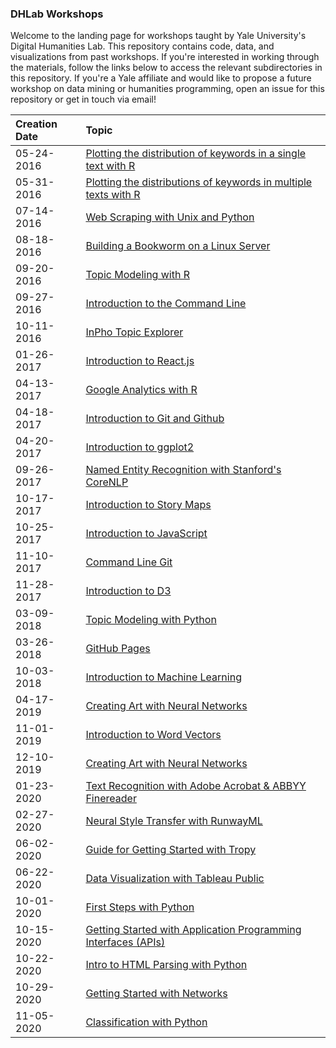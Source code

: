<!--[![Stories in Ready](https://badge.waffle.io/YaleDHLab/lab-workshops.png?label=ready&title=Ready)](https://waffle.io/YaleDHLab/lab-workshops)-->

### DHLab Workshops

Welcome to the landing page for workshops taught by Yale University's Digital Humanities Lab. This repository contains code, data, and visualizations from past workshops. If you're interested in working through the materials, follow the links below to access the relevant subdirectories in this repository. If you're a Yale affiliate and would like to propose a future workshop on data mining or humanities programming, open an issue for this repository or get in touch via email!

Creation Date | Topic |
:-------------- |:-------------
05-24-2016 | [Plotting the distribution of keywords in a single text with R](https://github.com/YaleDHLab/lab-workshops/tree/master/greek-text-analysis/single-text)
05-31-2016 | [Plotting the distributions of keywords in multiple texts with R](https://github.com/YaleDHLab/lab-workshops/tree/master/greek-text-analysis/multiple-texts)
07-14-2016 | [Web Scraping with Unix and Python](https://github.com/YaleDHLab/lab-workshops/tree/master/web-scraping)
08-18-2016 | [Building a Bookworm on a Linux Server](https://github.com/YaleDHLab/lab-workshops/tree/master/bookworm)
09-20-2016 | [Topic Modeling with R](https://github.com/YaleDHLab/lab-workshops/tree/master/rstudio-dfrtopics)
09-27-2016 | [Introduction to the Command Line](https://github.com/YaleDHLab/lab-workshops/tree/master/command-line)
10-11-2016 | [InPho Topic Explorer](https://github.com/YaleDHLab/lab-workshops/tree/master/inpho-topic-explorer)
01-26-2017 | [Introduction to React.js](https://github.com/YaleDHLab/lab-workshops/tree/master/react)
04-13-2017 | [Google Analytics with R](https://github.com/YaleDHLab/lab-workshops/tree/master/google-analytics)
04-18-2017 | [Introduction to Git and Github](https://github.com/YaleDHLab/lab-workshops/tree/master/intro-to-git)
04-20-2017 | [Introduction to ggplot2](https://github.com/YaleDHLab/lab-workshops/tree/master/intro-to-ggplot)
09-26-2017 | [Named Entity Recognition with Stanford's CoreNLP](https://github.com/YaleDHLab/lab-workshops/tree/master/named-entity-recognition)
10-17-2017 | [Introduction to Story Maps](https://github.com/YaleDHLab/lab-workshops/blob/master/story-maps)
10-25-2017 | [Introduction to JavaScript](https://github.com/YaleDHLab/lab-workshops/blob/master/intro-to-javascript)
11-10-2017 | [Command Line Git](https://github.com/YaleDHLab/lab-workshops/blob/master/command-line-git)
11-28-2017 | [Introduction to D3](https://github.com/YaleDHLab/lab-workshops/blob/master/intro-to-d3)
03-09-2018 | [Topic Modeling with Python](https://github.com/YaleDHLab/lab-workshops/blob/master/topic-modeling-python)
03-26-2018 | [GitHub Pages](https://github.com/YaleDHLab/lab-workshops/blob/master/github-pages/README.md)
10-03-2018 | [Introduction to Machine Learning](https://github.com/YaleDHLab/lab-workshops/blob/master/machine-learning)
04-17-2019 | [Creating Art with Neural Networks](https://github.com/YaleDHLab/lab-workshops/blob/master/generative-art/README.md)
11-01-2019 | [Introduction to Word Vectors](https://github.com/YaleDHLab/lab-workshops/tree/master/word-vectors)
12-10-2019 | [Creating Art with Neural Networks](https://github.com/YaleDHLab/lab-workshops/blob/master/generative-art/README.md)
01-23-2020 | [Text Recognition with Adobe Acrobat & ABBYY Finereader](https://joshuadull.github.io/Text-Recognition-Introduction/)
02-27-2020 | [Neural Style Transfer with RunwayML](https://github.com/YaleDHLab/lab-workshops/tree/master/neural-style-transfer)
06-02-2020 | [Guide for Getting Started with Tropy](https://github.com/YaleDHLab/lab-workshops/blob/master/portable-tropy/README.md)
06-22-2020 | [Data Visualization with Tableau Public](https://github.com/YaleDHLab/lab-workshops/blob/master/tableau/README.md)
10-01-2020 | [First Steps with Python](https://github.com/YaleDHLab/lab-workshops/tree/master/first-steps-with-python)
10-15-2020 | [Getting Started with Application Programming Interfaces (APIs)](https://colab.research.google.com/drive/1R7hckc1-Rm34zFlUBg0-pKWF3zOawYS0?usp=sharing)
10-22-2020 | [Intro to HTML Parsing with Python](https://colab.research.google.com/drive/1r3SJQbE0NFcyl6GkVK3IvajXoAt_3lsF?usp=sharing)
10-29-2020 | [Getting Started with Networks](https://github.com/YaleDHLab/lab-workshops/tree/master/networks)
11-05-2020 | [Classification with Python](https://colab.research.google.com/drive/1toV8HrDatNKsJBxgwiI1dg3Z9C0DDlZ7?usp=sharing)